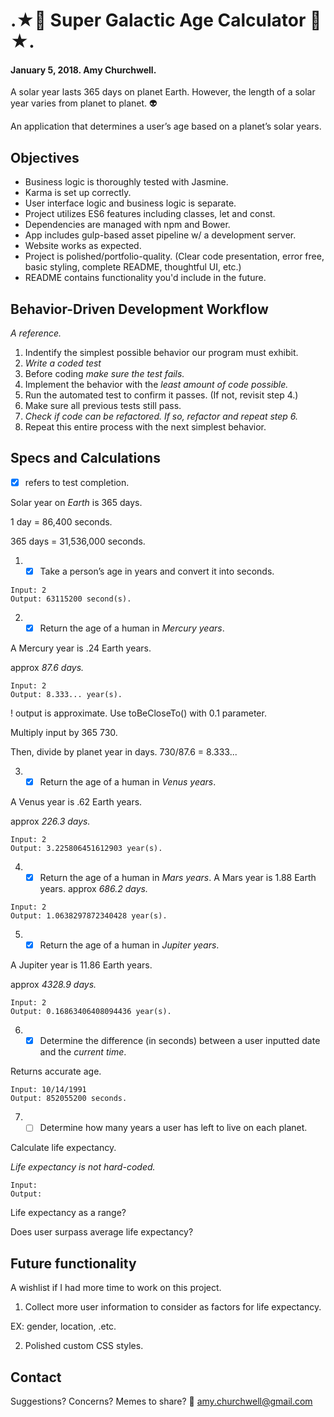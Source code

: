 # .★:space_invader: Super Galactic Age Calculator :space_invader:★.
#### January 5, 2018. Amy Churchwell.

A solar year lasts 365 days on planet Earth. However, the length of a solar year varies from planet to planet. :alien:

An application that determines a user’s age based on a planet’s solar years.

## Objectives

* Business logic is thoroughly tested with Jasmine.
* Karma is set up correctly.
* User interface logic and business logic is separate.
* Project utilizes ES6 features including classes, let and const.
* Dependencies are managed with npm and Bower.
* App includes gulp-based asset pipeline w/ a development server.
* Website works as expected.
* Project is polished/portfolio-quality. (Clear code presentation, error free, basic styling, complete README, thoughtful UI, etc.)
* README contains functionality you'd include in the future.


## Behavior-Driven Development Workflow
_A reference._

1. Indentify the simplest possible behavior our program must exhibit.
2. *Write a coded test*
3. Before coding *make sure the test fails.*
4. Implement the behavior with the _least amount of code possible._
5. Run the automated test to confirm it passes. (If not, revisit step 4.)
6. Make sure all previous tests still pass.
7. *Check if code can be refactored. If so, refactor and repeat step 6.*
8. Repeat this entire process with the next simplest behavior.


## Specs and Calculations
- [x] refers to test completion.

Solar year on *Earth* is 365 days.

1 day = 86,400 seconds.

365 days = 31,536,000 seconds.

1. - [x] Take a person’s age in years and convert it into seconds.

```
Input: 2
Output: 63115200 second(s).
```

2. - [x] Return the age of a human in *Mercury years*.

A Mercury year is .24 Earth years.

approx *87.6 days.*

```
Input: 2
Output: 8.333... year(s).
```
! output is approximate. Use toBeCloseTo() with 0.1 parameter.

Multiply input by 365
730.

Then, divide by planet year in days.
730/87.6 = 8.333...

3. - [x] Return the age of a human in *Venus years*.

A Venus year is .62 Earth years.

approx *226.3 days.*

```
Input: 2
Output: 3.225806451612903 year(s).
```
4. - [x] Return the age of a human in *Mars years*.
A Mars year is 1.88 Earth years.
approx *686.2 days.*

```
Input: 2
Output: 1.0638297872340428 year(s).
```
5. - [x] Return the age of a human in *Jupiter years*.

A Jupiter year is 11.86 Earth years.

approx *4328.9 days.*

```
Input: 2
Output: 0.16863406408094436 year(s).
```

6. - [x] Determine the difference (in seconds) between a user inputted date and the *current time*.

Returns accurate age.

```
Input: 10/14/1991
Output: 852055200 seconds.
```

7. - [ ] Determine how many years a user has left to live on each planet.

Calculate life expectancy.

*Life expectancy is not hard-coded.*

```
Input:
Output:
```
Life expectancy as a range?

Does user surpass average life expectancy?


## Future functionality
A wishlist if I had more time to work on this project.

1. Collect more user information to consider as factors for life expectancy.

EX: gender, location, .etc.

2. Polished custom CSS styles.

## Contact
Suggestions? Concerns? Memes to share? :email: amy.churchwell@gmail.com
